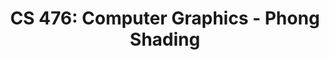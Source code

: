 ---
layout: exercise_javascript_shader
permalink: "Module10/ClassExercise"
title: "CS 476: Computer Graphics - Phong Shading"
excerpt: "CS 476: Computer Graphics - Phong Shading"

info:
  prev: "./Video2"
  points: 2
  instructions: "Move the code for Phong illumination in the vertex shader over to the fragment shader.  You create varying attributes for intersection, normal, and color"
  goals:
    - Explore how to convert Gouraud shading into Phong shading by moving the appropriate code over from the vertex shader to the fragment shader

processor:  
  correctfeedback: "Correct!!" 
  incorrectfeedback: "Try again"
  submitformlink: false
  feedbackprocess: | 
    let correctStr = "";

  correctcheck: correctStr


vert:
  isreadonly: false
  code: |
        precision mediump float;
        #define MAX_LIGHTS 10
        struct Light {
            vec3 pos;
            vec3 color;
            vec3 atten;
        };

        // Material properties
        uniform vec3 uKa; // Ambient color for material
        uniform vec3 uKd; // Diffuse color for material
        uniform vec3 uKs; // Specular color for material
        uniform float uShininess; // Specular exponent for material

        // Transformation/projection matrices
        uniform mat4 uMVMatrix;
        uniform mat4 uPMatrix;
        uniform mat4 tMatrix;
        uniform mat3 uNMatrix;

        // Light properties
        uniform int numLights;
        uniform Light lights[MAX_LIGHTS];

        // Camera properties
        uniform vec3 uEye;

        // Per-vertex attributes
        attribute vec3 vPos;
        attribute vec3 vNormal;
        attribute vec3 vColor;


        // Stuff to send to fragment shader
        varying vec3 color;

        void main(void) {
            // Transformed position of vertex in homogenous coordinates
            vec4 tpos = tMatrix*vec4(vPos, 1.0); 
            // Transformed normal of vertex
            vec3 NT = normalize(uNMatrix*vNormal); 
            // Viewing window position, taking into consideration the camera
            gl_Position = uPMatrix*uMVMatrix*tpos; 


            vec3 LPos = lights[0].pos; // Position of light
            vec3 VPos = tpos.xyz; // Position of the vertex in world coordinates

            // Diffuse coefficient
            vec3 LVec = normalize(LPos-VPos); // Unit vector from vertex to light
            float kdCoeff = dot(NT, LVec);
            if (kdCoeff < 0.0) {
                kdCoeff = 0.0;
            }

            // Specular coefficient
            vec3 dh = -reflect(LVec, NT);
            vec3 h = normalize(uEye-VPos);
            float ksCoeff = dot(h, dh);
            if (ksCoeff < 0.0) {
              ksCoeff = 0.0;
            }
            ksCoeff = pow(ksCoeff, uShininess);

            color = uKa + lights[0].color*(kdCoeff*uKd*vColor + ksCoeff*uKs);
        }



frag:
  isreadonly: true
  code: |
        precision mediump float;
        varying vec3 color;

        void main(void) {
            gl_FragColor = vec4(color, 1.0);
        }

scene:
  isreadonly: true
  code: |
        {
            "name":"localilluminationscene",
            "materials":{
                "green":{
                    "ka":[0.0, 0.4, 0.0],
                    "kd":[0.0, 1.0, 0.0],
                    "ks":[0.8, 0.0, 0.0],
                    "shininess":10
                },
                "grayblueshine":{
                    "kd":[0.5, 0.5, 0.5],
                    "ka":[0.1, 0.1, 0.1],
                    "ks":[0.0, 0.0, 1.0]
                },
                "yellow":{
                    "kd":[0.5, 0.5, 0.2],
                    "ka":[0.3, 0.3, 0.0],
                    "ks":[1.0, 1.0, 0.0],
                    "shininess":5
                }
            },

            "lights":[
                {
                    "pos":[0, 2, 0],
                    "color":[1, 1, 1]
                }
            ],
            
            "cameras":[
                {
                    "pos": [-0.02,4.02,4.65],
                    "rot": [0.20,0.02,0.00,0.98]
                }
            ],
            
            "children":[
                {
                    "transform":[20, 0, 0, 0,
                                0, 20, 0, 0,
                                0, 0, 20, 0,
                                0, 0, 0, 1],
                    "shapes":[
                        {
                        "type":"mesh",
                        "filename":"../assets/js/ggslac/meshes/square.off",
                        "material":"green"
                        }
                    ]
                },

                {
                    "transform":[2, 0, 0, -2.5,
                                0, 2, 0, 1,
                                0, 0, 2, 0,
                                0, 0, 0, 1],
                    "shapes":[
                        {
                        "type":"mesh",
                        "filename":"../assets/js/ggslac/meshes/homer.off",
                        "material":"yellow"
                        }
                    ]
                },

                {
                    "transform":[1, 0, 0, 3,
                                0, 0, 1, 2,
                                0, -1, 0, -1,
                                0, 0, 0, 1],
                    "shapes":[
                        {
                        "type":"mesh",
                        "filename":"../assets/js/ggslac/meshes/dinopet.off",
                        "material":"grayblueshine"
                        }
                    ]
                },

                {
                    "transform":[2, 0, 0, 0,
                                0, 1, 0, 0,
                                0, 0, 1, 0,
                                0, 0, 0, 1],
                    "shapes":[
                        {
                            "type":"sphere",
                            "radius":0.5,
                            "center":[0, 0, -10],
                            "material":"green"
                        }
                    ]
                }
            ]
        }
---